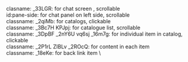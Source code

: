 clasname: _33LGR: for chat screen , scrollable \
id:pane-side: for chat panel on left side, scrollable \
classname: _2qiMb: for catalogs, clickable \
classname: _3Bc7H KPJpj: for catalogue list, scrollable \
classname: _3DpBF _2nY6U vq6sj _16m7g: for individual item in catalog, clickable \
classname: _2P1rL ZIBLv _2ROcQ: for content in each item \
classname: _18eKe: for back link item \
